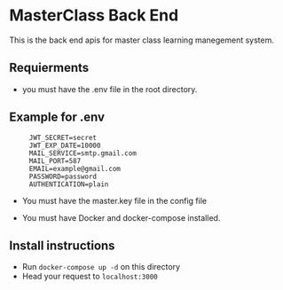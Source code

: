 # MasterClass Back End

This is the back end apis for master class learning manegement system.


## Requierments

- you must have the .env file in the root directory.
## Example for .env
```
     JWT_SECRET=secret
     JWT_EXP_DATE=10000
     MAIL_SERVICE=smtp.gmail.com
     MAIL_PORT=587
     EMAIL=example@gmail.com
     PASSWORD=password
     AUTHENTICATION=plain
```

- You must have the master.key file in the config file

- You must have Docker and docker-compose installed.

## Install instructions
- Run `docker-compose up -d` on this directory
- Head your request to `localhost:3000`
